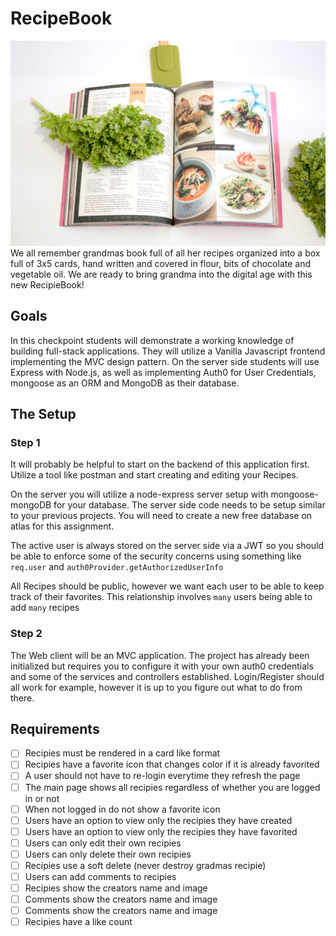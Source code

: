 # RecipeBook

![recipe](./recipe.jpg)
We all remember grandmas book full of all her recipes organized into a box full of 3x5 cards, hand written and covered in flour, bits of chocolate and vegetable oil. We are ready to bring grandma into the digital age with this new RecipieBook!

## Goals

In this checkpoint students will demonstrate a working knowledge of building full-stack applications. They will utilize a Vanilla Javascript frontend implementing the MVC design pattern. On the server side students will use Express with Node.js, as well as implementing Auth0 for User Credentials, mongoose as an ORM and MongoDB as their database.

## The Setup

### Step 1

It will probably be helpful to start on the backend of this application first. Utilize a tool like postman and start creating and editing your Recipes.

On the server you will utilize a node-express server setup with mongoose-mongoDB for your database. The server side code needs to be setup similar to your previous projects. You will need to create a new free database on atlas for this assignment.

The active user is always stored on the server side via a JWT so you should be able to enforce some of the security concerns using something like `req.user` and `auth0Provider.getAuthorizedUserInfo`

All Recipes should be public, however we want each user to be able to keep track of their favorites. This relationship involves `many` users being able to add `many` recipes

### Step 2

The Web client will be an MVC application. The project has already been initialized but requires you to configure it with your own auth0 credentials and some of the services and controllers established. Login/Register should all work for example, however it is up to you figure out what to do from there.

## Requirements

- [ ] Recipies must be rendered in a card like format
- [ ] Recipies have a favorite icon that changes color if it is already favorited
- [ ] A user should not have to re-login everytime they refresh the page
- [ ] The main page shows all recipies regardless of whether you are logged in or not
- [ ] When not logged in do not show a favorite icon
- [ ] Users have an option to view only the recipies they have created
- [ ] Users have an option to view only the recipies they have favorited
- [ ] Users can only edit their own recipies
- [ ] Users can only delete their own recipies
- [ ] Recipies use a soft delete (never destroy gradmas recipie)
- [ ] Users can add comments to recipies
- [ ] Recipies show the creators name and image
- [ ] Comments show the creators name and image
- [ ] Comments show the creators name and image
- [ ] Recipies have a like count
